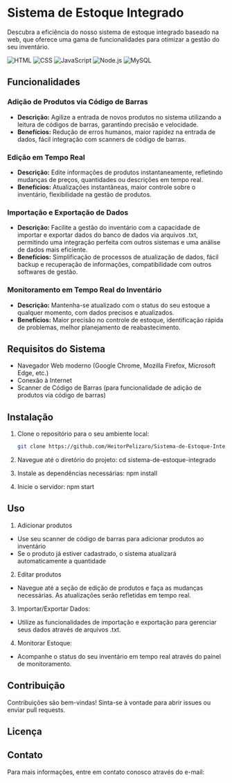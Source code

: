 # Sistema de Estoque Integrado

Descubra a eficiência do nosso sistema de estoque integrado baseado na web, que oferece uma gama de funcionalidades para otimizar a gestão do seu inventário.

![HTML](https://img.shields.io/badge/html5-E34F26?style=for-the-badge&logo=html5&logoColor=white)
![CSS](https://img.shields.io/badge/css3-1572B6?style=for-the-badge&logo=css3&logoColor=white)
![JavaScript](https://img.shields.io/badge/javascript-F7DF1E?style=for-the-badge&logo=javascript&logoColor=black)
![Node.js](https://img.shields.io/badge/node.js-339933?style=for-the-badge&logo=nodedotjs&logoColor=white)
![MySQL](https://img.shields.io/badge/mysql-4479A1?style=for-the-badge&logo=mysql&logoColor=white)


## Funcionalidades

### Adição de Produtos via Código de Barras
- **Descrição:** Agilize a entrada de novos produtos no sistema utilizando a leitura de códigos de barras, garantindo precisão e velocidade.
- **Benefícios:** Redução de erros humanos, maior rapidez na entrada de dados, fácil integração com scanners de código de barras.

### Edição em Tempo Real
- **Descrição:** Edite informações de produtos instantaneamente, refletindo mudanças de preços, quantidades ou descrições em tempo real.
- **Benefícios:** Atualizações instantâneas, maior controle sobre o inventário, flexibilidade na gestão de produtos.

### Importação e Exportação de Dados
- **Descrição:** Facilite a gestão do inventário com a capacidade de importar e exportar dados do banco de dados via arquivos .txt, permitindo uma integração perfeita com outros sistemas e uma análise de dados mais eficiente.
- **Benefícios:** Simplificação de processos de atualização de dados, fácil backup e recuperação de informações, compatibilidade com outros softwares de gestão.

### Monitoramento em Tempo Real do Inventário
- **Descrição:** Mantenha-se atualizado com o status do seu estoque a qualquer momento, com dados precisos e atualizados.
- **Benefícios:** Maior precisão no controle de estoque, identificação rápida de problemas, melhor planejamento de reabastecimento.

## Requisitos do Sistema
- Navegador Web moderno (Google Chrome, Mozilla Firefox, Microsoft Edge, etc.)
- Conexão à Internet
- Scanner de Código de Barras (para funcionalidade de adição de produtos via código de barras)

## Instalação
1. Clone o repositório para o seu ambiente local:
   ```bash
   git clone https://github.com/HeitorPelizaro/Sistema-de-Estoque-Integrado.git

2. Navegue até o diretório do projeto:
    cd sistema-de-estoque-integrado

3. Instale as dependências necessárias:
    npm install

4. Inicie o servidor:
    npm start


## Uso
1. Adicionar produtos
- Use seu scanner de código de barras para adicionar produtos ao inventário
- Se o produto já estiver cadastrado, o sistema atualizará automaticamente a quantidade

2. Editar produtos
- Navegue até a seção de edição de produtos e faça as mudanças necessárias. As atualizações serão refletidas em tempo real.

3. Importar/Exportar Dados:
- Utilize as funcionalidades de importação e exportação para gerenciar seus dados através de arquivos .txt.

4. Monitorar Estoque:
- Acompanhe o status do seu inventário em tempo real através do painel de monitoramento.

## Contribuição
Contribuições são bem-vindas! Sinta-se à vontade para abrir issues ou enviar pull requests.

## Licença

## Contato
Para mais informações, entre em contato conosco através do e-mail: 